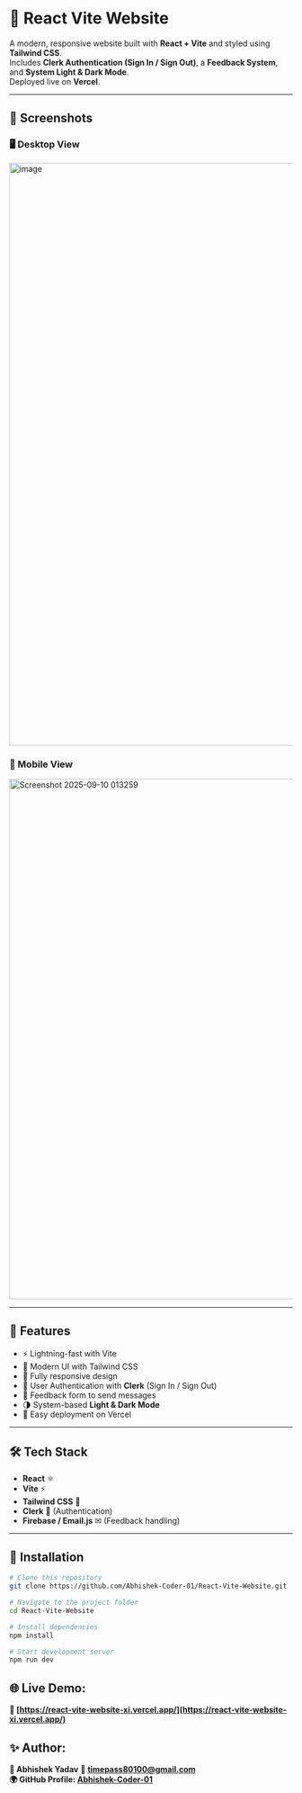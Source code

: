 # 🚀 React Vite Website

A modern, responsive website built with **React + Vite** and styled using **Tailwind CSS**.  
Includes **Clerk Authentication (Sign In / Sign Out)**, a **Feedback System**, and **System Light & Dark Mode**.  
Deployed live on **Vercel**.

---

## 📸 Screenshots  

### 🖥️ Desktop View  
<img width="1876" height="1036" alt="image" src="https://github.com/user-attachments/assets/63a891da-23e3-4c62-ac95-85b4b46ed5e1" />
 
### 📱 Mobile View  
<img width="576" height="925" alt="Screenshot 2025-09-10 013259" src="https://github.com/user-attachments/assets/7fcb12c6-342b-4585-bf19-86e1aa4cf405" />

---

## 📌 Features
- ⚡ Lightning-fast with Vite
- 🎨 Modern UI with Tailwind CSS
- 📱 Fully responsive design
- 🔑 User Authentication with **Clerk** (Sign In / Sign Out)
- 📝 Feedback form to send messages
- 🌗 System-based **Light & Dark Mode**
- 🔗 Easy deployment on Vercel

---

## 🛠️ Tech Stack
- **React** ⚛️  
- **Vite** ⚡  
- **Tailwind CSS** 🎨  
- **Clerk** 🔑 (Authentication)  
- **Firebase / Email.js** ✉ (Feedback handling)  

---

## 📂 Installation

```bash
# Clone this repository
git clone https://github.com/Abhishek-Coder-01/React-Vite-Website.git

# Navigate to the project folder
cd React-Vite-Website

# Install dependencies
npm install

# Start development server
npm run dev

```

## 🌐 Live Demo:
**🔗 [https://react-vite-website-xi.vercel.app/](https://react-vite-website-xi.vercel.app/)**

## ✨ Author:
**👤 Abhishek Yadav**
**📧 timepass80100@gmail.com**<br>
**🌍 GitHub Profile: [Abhishek-Coder-01](https://github.com/Abhishek-Coder-01)**

